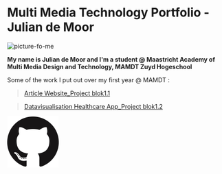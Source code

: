 # Multi Media Technology Portfolio - Julian de Moor

![picture-fo-me](400.jpeg)

**My name is Julian de Moor and I'm a student @ Maastricht Academy of Multi Media Design and Technology, MAMDT Zuyd Hogeschool**

Some of the work I put out over my first year @ MAMDT :
> [Article Website_Project blok1.1](http://student-1846760moor.mamdt.com/11-whole-task/)

> [Datavisualisation Healthcare App_Project blok1.2](http://student-1846760moor.mamdt.com/12-whole-task/)

[![clickable-img-to-profile](GitHub-Mark-120px-plus.png)](https://github.com/JuliandeMoor)

